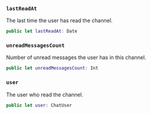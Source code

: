 
### `lastReadAt`

The last time the user has read the channel.

``` swift
public let lastReadAt: Date
```

### `unreadMessagesCount`

Number of unread messages the user has in this channel.

``` swift
public let unreadMessagesCount: Int
```

### `user`

The user who read the channel.

``` swift
public let user: ChatUser
